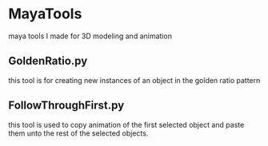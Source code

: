 # MayaTools
 maya tools I made for 3D modeling and animation
 
## GoldenRatio.py 
this tool is for creating new instances of an object in the golden ratio pattern



 
## FollowThroughFirst.py
this tool is used to copy animation of the first selected object and paste them unto the rest of the selected objects.

